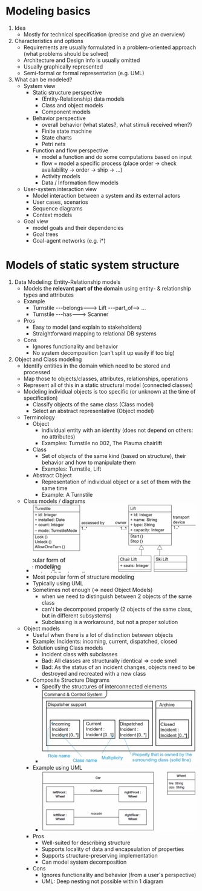 # Modeling basics
1. Idea
    - Mostly for technical specification (precise and give an overview)
1. Characteristics and options
    - Requirements are usually formulated in a problem-oriented approach (what problems should be solved)
    - Architecture and Design info is usually omitted
    - Usually graphically represented
    - Semi-formal or formal representation (e.g. UML)
1. What can be modeled?
    - System view
        * Static structure perspective
            + (Entity-Relationship) data models
            + Class and object models
            + Component models
        * Behavior perspective
            + overall behavior (what states?, what stimuli received when?)
            + Finite state machine
            + State charts
            + Petri nets
        * Function and flow perspective
            + model a function and do some computations based on input
            + flow = model a specific process (place order -> check availability -> order -> ship -> ...)
            + Activity models
            + Data / Information flow models
    - User-system interaction view
        * Model interaction between a system and its external actors
        * User cases, scenarios
        * Sequence diagrams
        * Context models
    - Goal view
        * model goals and their dependencies
        * Goal trees
        * Goal-agent networks (e.g. i\*)



# Models of static system structure
1. Data Modeling: Entity-Relationship models
    - Models the **relevant part of the domain** using entity- & relationship types and attributes
    - Example
        * Turnstile ---belongs---> Lift ---part\_of--> ...
        * Turnstile ---has---> Scanner
    - Pros
        * Easy to model (and explain to stakeholders)
        * Straightforward mapping to relational DB systems
    - Cons
        * Ignores functionality and behavior
        * No system decomposition (can't split up easily if too big)
1. Object and Class modeling
    - Identify entities in the domain which need to be stored and processed
    - Map those to objects/classes, attributes, relationships, operations
    - Represent all of this in a static structural model (connected classes)
    - Modeling individual objects is too specific (or unknown at the time of specification)
        * Classify objects of the same class (Class model)
        * Select an abstract representative (Object model)
    - Terminology
        * Object
            + individual entity with an identity (does not depend on others: no attributes)
            + Examples: Turnstile no 002, The Plauma chairlift
        * Class
            + Set of objects of the same kind (based on structure), their behavior and how to manipulate them
            + Examples: Turnstile, Lift
        * Abstract Object
            + Representation of individual object or a set of them with the same time
            + Example: A Turnstile
    - Class models / diagrams
        * ![image](images/model_class.png)
        * Most popular form of structure modeling
        * Typically using UML
        * Sometimes not enough (=> need Object Models)
            + when we need to distinguish between 2 objects of the same class
            + can't be decomposed properly (2 objects of the same class, but in different subsystems)
            + Subclassing is a workaround, but not a proper solution
    - Object models
        * Useful when there is a lot of distinction between objects
        * Example: Incidents: incoming, current, dispatched, closed
        * Solution using Class models
            + Incident class with subclasses
            + Bad: All classes are structurally identical => code smell
            + Bad: As the status of an incident changes, objects need to be destroyed and recreated with a new class
        * Composite Structure Diagrams
            + Specify the structures of interconnected elements
            + ![image](images/composite_structure_diagram.png)
        * Example using UML
            + ![image](images/uml_structure_diagram.png)
        * Pros
            + Well-suited for describing structure
            + Supports locality of data and encapsulation of properties
            + Supports structure-preserving implementation
            + Can model system decomposition
        * Cons
            + Ignores functionality and behavior (from a user's perspective)
            + UML: Deep nesting not possible within 1 diagram
